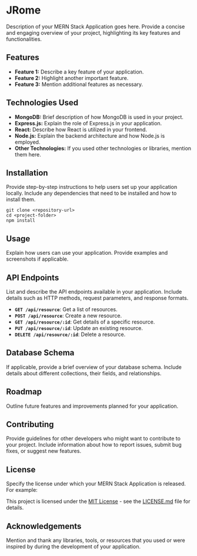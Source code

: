 # JRome

Description of your MERN Stack Application goes here. Provide a concise and engaging overview of your project, highlighting its key features and functionalities.

## Features

- **Feature 1:** Describe a key feature of your application.
- **Feature 2:** Highlight another important feature.
- **Feature 3:** Mention additional features as necessary.

## Technologies Used

- **MongoDB:** Brief description of how MongoDB is used in your project.
- **Express.js:** Explain the role of Express.js in your application.
- **React:** Describe how React is utilized in your frontend.
- **Node.js:** Explain the backend architecture and how Node.js is employed.
- **Other Technologies:** If you used other technologies or libraries, mention them here.

## Installation

Provide step-by-step instructions to help users set up your application locally. Include any dependencies that need to be installed and how to install them.

```
git clone <repository-url>
cd <project-folder>
npm install
```

## Usage

Explain how users can use your application. Provide examples and screenshots if applicable.

## API Endpoints

List and describe the API endpoints available in your application. Include details such as HTTP methods, request parameters, and response formats.

- **`GET /api/resource`**: Get a list of resources.
- **`POST /api/resource`**: Create a new resource.
- **`GET /api/resource/:id`**: Get details of a specific resource.
- **`PUT /api/resource/:id`**: Update an existing resource.
- **`DELETE /api/resource/:id`**: Delete a resource.

## Database Schema

If applicable, provide a brief overview of your database schema. Include details about different collections, their fields, and relationships.

## Roadmap

Outline future features and improvements planned for your application.

## Contributing

Provide guidelines for other developers who might want to contribute to your project. Include information about how to report issues, submit bug fixes, or suggest new features.

## License

Specify the license under which your MERN Stack Application is released. For example:

This project is licensed under the [MIT License](LICENSE.md) - see the [LICENSE.md](LICENSE.md) file for details.

## Acknowledgements

Mention and thank any libraries, tools, or resources that you used or were inspired by during the development of your application.
